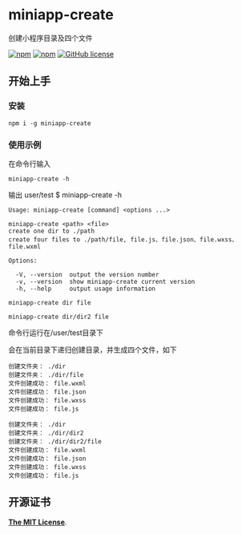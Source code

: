 # miniapp-create 
创建小程序目录及四个文件

[![npm](https://img.shields.io/npm/v/miniapp-create.svg)](https://www.npmjs.com/package/miniapp-create)
[![npm](https://img.shields.io/npm/dt/miniapp-create.svg)](https://www.npmjs.com/package/miniapp-create)
[![GitHub license](https://img.shields.io/github/license/lushuhao/miniapp-create.svg)](https://github.com/lushuhao/miniapp-create/blob/master/LICENSE)

## 开始上手

### 安装

```shell
npm i -g miniapp-create
```

### 使用示例
在命令行输入
```npm
miniapp-create -h
```
输出 user/test $ miniapp-create -h
```text
Usage: miniapp-create [command] <options ...>
  
miniapp-create <path> <file> 
create one dir to ./path
create four files to ./path/file, file.js、file.json、file.wxss、file.wxml

Options:

  -V, --version  output the version number
  -v, --version  show miniapp-create current version
  -h, --help     output usage information
```

```npm
miniapp-create dir file
```
```npm
miniapp-create dir/dir2 file
```

命令行运行在/user/test目录下

会在当前目录下递归创建目录，并生成四个文件，如下

```text
创建文件夹： ./dir
创建文件夹： ./dir/file
文件创建成功： file.wxml
文件创建成功： file.json
文件创建成功： file.wxss
文件创建成功： file.js
```

```text
创建文件夹： ./dir
创建文件夹： ./dir/dir2
创建文件夹： ./dir/dir2/file
文件创建成功： file.wxml
文件创建成功： file.json
文件创建成功： file.wxss
文件创建成功： file.js
```

## 开源证书

[**The MIT License**](http://opensource.org/licenses/MIT).
